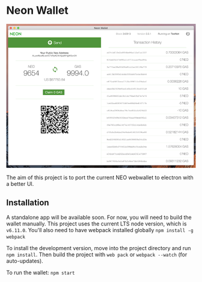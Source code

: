 # Neon Wallet

![wallet](/wallet.png)

The aim of this project is to port the current NEO webwallet to electron with a better UI.

## Installation

A standalone app will be available soon. For now, you will need to build the wallet manually. This project uses the current LTS node version, which is `v6.11.0`. You'll also need to have webpack installed globally `npm install -g webpack`

To install the development version, move into the project directory and run `npm install`. Then build the project with `web pack` or `webpack --watch` (for auto-updates).

To run the wallet: `npm start`
